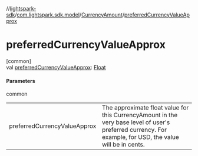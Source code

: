 //[lightspark-sdk](../../../index.md)/[com.lightspark.sdk.model](../index.md)/[CurrencyAmount](index.md)/[preferredCurrencyValueApprox](preferred-currency-value-approx.md)

# preferredCurrencyValueApprox

[common]\
val [preferredCurrencyValueApprox](preferred-currency-value-approx.md): [Float](https://kotlinlang.org/api/latest/jvm/stdlib/kotlin/-float/index.html)

#### Parameters

common

| | |
|---|---|
| preferredCurrencyValueApprox | The approximate float value for this CurrencyAmount in the very base level of user's preferred currency. For example, for USD, the value will be in cents. |
